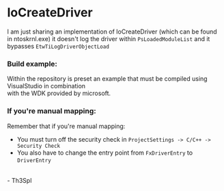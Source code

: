 # IoCreateDriver

I am just sharing an implementation of IoCreateDriver (which can be found in ntoskrnl.exe)
it doesn't log the driver within `PsLoadedModuleList` and it bypasses `EtwTiLogDriverObjectLoad`
<br />
### Build example:
Within the repository is preset an example that must be compiled using VisualStudio in combination
<br />
with the WDK provided by microsoft.
<br />
### If you're manual mapping:
Remember that if you're manual mapping:
 - You must turn off the security check in `ProjectSettings -> C/C++ -> Security Check`
 - You also have to change the entry point from `FxDriverEntry` to `DriverEntry`
<br />
 - Th3Spl
